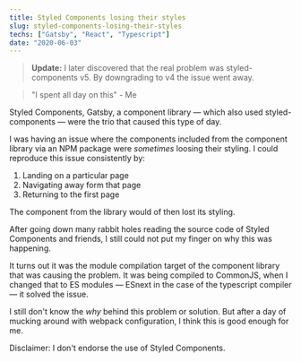 ```yaml
---
title: Styled Components losing their styles
slug: styled-components-losing-their-styles
techs: ["Gatsby", "React", "Typescript"]
date: "2020-06-03"
---
```


> **Update:** I later discovered that the real problem was styled-components v5. By downgrading to v4 the issue went away.

> "I spent all day on this" - Me

Styled Components, Gatsby, a component library — which also used styled-components — were the trio that caused this type of day.

I was having an issue where the components included from the component library via an NPM package were _sometimes_ loosing their styling. I could reproduce this issue consistently by:

1. Landing on a particular page
2. Navigating away form that page
3. Returning to the first page

The component from the library would of then lost its styling.

After going down many rabbit holes reading the source code of Styled Components and friends, I still could not put my finger on why this was happening.

It turns out it was the module compilation target of the component library that was causing the problem. It was being compiled to CommonJS, when I changed that to ES modules — ESnext in the case of the typescript compiler — it solved the issue.

I still don't know the _why_ behind this problem or solution. But after a day of mucking around with webpack configuration, I think this is good enough for me.

Disclaimer: I don't endorse the use of Styled Components.
